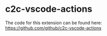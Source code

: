 # c2c-vscode-actions
The code for this extension can be found here:
https://github.com/github/c2c-vscode-actions
